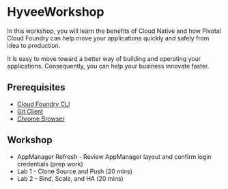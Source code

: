 # HyveeWorkshop
In this workshop, you will learn the benefits of Cloud Native and how Pivotal Cloud Foundry can help move your applications quickly and safely from idea to production.

It is easy to move toward a better way of building and operating your applications. Consequently, you can help your business innovate faster.

## Prerequisites
- [Cloud Foundry CLI](https://github.com/cloudfoundry/cli/releases)
- [Git Client](https://git-scm.com/downloads)
- [Chrome Browser](http://www.google.com/chrome)


## Workshop

  - AppManager Refresh - Review AppManager layout and confirm login credentials (prep work) 
  - Lab 1 - Clone Source and Push (20 mins)
  - Lab 2 - Bind, Scale, and HA (20 mins)







